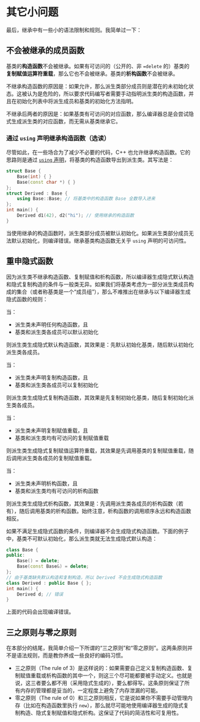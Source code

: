 # 其它小问题

最后，继承中有一些小的语法限制和规则。我简单过一下：

## 不会被继承的成员函数

基类的**构造函数**不会被继承。如果有可访问的（公开的、非 `=delete` 的）基类的**复制赋值运算符重载**，那么它也不会被继承。基类的**析构函数**不会被继承。

不继承构造函数的原因是：如果允许，那么派生类部分成员则是潜在的未初始化状态。这被认为是危险的，所以要求代码编写者需要手动指明派生类的构造函数，并且在初始化列表中将派生成员和基类的初始化方法指明。

不继承后两者的原因是：如果基类有可访问的对应函数，那么编译器总是会尝试隐式生成派生类的对应函数，而无需从基类继承它。

### 通过 `using` 声明继承构造函数（选读）

尽管如此，在一些场合为了减少不必要的代码，C++ 也允许继承构造函数。它的思路则是通过 [`using` 声明](ch07/inheritance/about_member_name#类作用域下的-using-声明（选读）)，将基类的构造函数导出到派生类。其写法是：
```cpp
struct Base {
    Base(int) { }
    Base(const char *) { }
};
struct Derived : Base {
    using Base::Base; // 将基类中的构造函数 Base 全数导入进来
};
int main() {
    Derived d1(42), d2("hi"); // 使用继承的构造函数
}
```

当使用继承的构造函数时，派生类部分成员被默认初始化。如果派生类部分成员无法默认初始化，则编译错误。继承基类构造函数无关乎 `using` 声明的可访问性。

## 重申隐式函数

因为派生类不继承构造函数、复制赋值和析构函数，所以编译器生成隐式默认构造和隐式复制构造的条件与一般类无异。如果我们将基类考虑为一部分派生类成员构成的集合（或者称基类是一个“成员组”），那么不难推出在继承与以下编译器生成隐式函数的规则：

当：
- 派生类未声明任何构造函数，且
- 基类和派生类各成员可以默认初始化

则派生类生成隐式默认构造函数，其效果是：先默认初始化基类，随后默认初始化派生类各成员。

当：
- 派生类未声明复制构造函数，且
- 基类和派生类各成员可以复制初始化

则派生类生成隐式复制构造函数，其效果是先复制初始化基类，随后复制初始化派生类各成员。

当：
- 派生类未声明复制赋值重载，且
- 基类和派生类均有可访问的复制赋值重载

则派生类生成隐式复制赋值运算符重载，其效果是先调用基类的复制赋值重载，随后调用派生类各成员的复制赋值重载。

当：
- 派生类未声明析构函数，且
- 基类和派生类均有可访问的析构函数

则派生类生成隐式析构函数，其效果是：先调用派生类各成员的析构函数（若有），随后调用基类的析构函数。始终注意，析构函数的调用顺序永远和构造函数相反。

如果不满足生成隐式函数的条件，则编译器不会生成隐式构造函数。下面的例子中，基类不可默认初始化，那么派生类就无法生成隐式默认构造：
```cpp
class Base {
public:
    Base() = delete;
    Base(const Base&) = delete;
};
// 由于基类缺失默认构造和复制构造，所以 Derived 不会生成隐式构造函数
class Derived : public Base { };
int main() {
    Derived d; // 错误
}
```

上面的代码会出现编译错误。

## 三之原则与零之原则

在本部分的结尾，我简单介绍一下所谓的“三之原则”和“零之原则”。这两条原则并不是语法规则，而是教你养成一些良好的编码习惯。
- 三之原则（The rule of 3）是这样说的：如果需要自己定义复制构造函数、复制赋值重载或析构函数的其中一个，则这三个尽可能都要被手动定义。也就是说，这三者要么都不用（采用隐式生成的），要么都得写。这条原则保证了所有内存的管理都是妥当的，一定程度上避免了内存泄漏的可能。
- 零之原则（The rule of 0）和三之原则相反，它是说如果你不需要手动管理内存（比如在构造函数里执行 `new`），那么就尽可能地使用编译器生成的隐式复制构造、隐式复制赋值和隐式析构。这保证了代码的简洁性和可复用性。